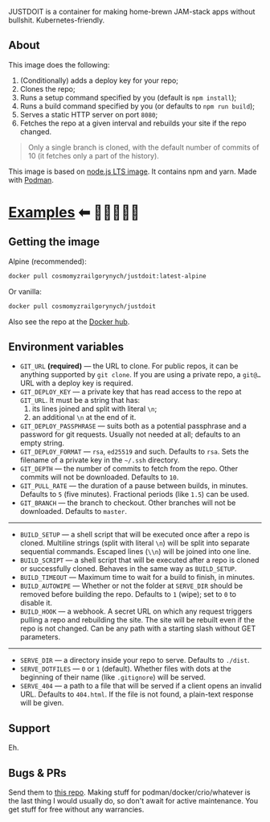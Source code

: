 JUSTDOIT is a container for making home-brewn JAM-stack apps without bullshit. Kubernetes-friendly.

## About

This image does the following:

1. (Conditionally) adds a deploy key for your repo;
2. Clones the repo;
3. Runs a setup command specified by you (default is `npm install`);
3. Runs a build command specified by you (or defaults to `npm run build`);
4. Serves a static HTTP server on port `8080`;
5. Fetches the repo at a given interval and rebuilds your site if the repo changed.

> Only a single branch is cloned, with the default number of commits of 10 (it fetches only a part of the history).

This image is based on [node.js LTS image](https://hub.docker.com/_/node). It contains npm and yarn. Made with [Podman](https://podman.io/).

# [Examples](https://github.com/CosmoMyzrailGorynych/justdoit/tree/master/examples) ⬅ 💃💅🎉💪💦

## Getting the image

Alpine (recommended):

```sh
docker pull cosmomyzrailgorynych/justdoit:latest-alpine
```

Or vanilla:

```sh
docker pull cosmomyzrailgorynych/justdoit
```

Also see the repo at the [Docker hub](https://hub.docker.com/r/cosmomyzrailgorynych/justdoit).

## Environment variables

* `GIT_URL` **(required)** — the URL to clone. For public repos, it can be anything supported by `git clone`. If you are using a private repo, a `git@…` URL with a deploy key is required.
* `GIT_DEPLOY_KEY` — a private key that has read access to the repo at `GIT_URL`. It must be a string that has:
    1. its lines joined and split with literal `\n`;
    2. an additional `\n` at the end of it.
* `GIT_DEPLOY_PASSPHRASE` — suits both as a potential passphrase and a password for git requests. Usually not needed at all; defaults to an empty string.
* `GIT_DEPLOY_FORMAT` — `rsa`, `ed25519` and such. Defaults to `rsa`. Sets the filename of a private key in the `~/.ssh` directory.
* `GIT_DEPTH` — the number of commits to fetch from the repo. Other commits will not be downloaded. Defaults to `10`.
* `GIT_PULL_RATE` — the duration of a pause between builds, in minutes. Defaults to `5` (five minutes). Fractional periods (like `1.5`) can be used.
* `GIT_BRANCH` — the branch to checkout. Other branches will not be downloaded. Defaults to `master`.

---

* `BUILD_SETUP` — a shell script that will be executed once after a repo is cloned. Multiline strings (split with literal `\n`) will be split into separate sequential commands. Escaped lines (`\\n`) will be joined into one line.
* `BUILD_SCRIPT` — a shell script that will be executed after a repo is cloned or successfully cloned. Behaves in the same way as `BUILD_SETUP`.
* `BUILD_TIMEOUT` — Maximum time to wait for a build to finish, in minutes.
* `BUILD_AUTOWIPE` — Whether or not the folder at `SERVE_DIR` should be removed before building the repo. Defaults to `1` (wipe); set to `0` to disable it.
* `BUILD_HOOK` — a webhook. A secret URL on which any request triggers pulling a repo and rebuilding the site. The site will be rebuilt even if the repo is not changed. Can be any path with a starting slash without GET parameters.

---

* `SERVE_DIR` — a directory inside your repo to serve. Defaults to `./dist`.
* `SERVE_DOTFILES` — `0` or `1` (default). Whether files with dots at the beginning of their name (like `.gitignore`) will be served.
* `SERVE_404` — a path to a file that will be served if a client opens an invalid URL. Defaults to `404.html`. If the file is not found, a plain-text response will be given.

## Support

Eh.

## Bugs & PRs

Send them to [this repo](https://github.com/CosmoMyzrailGorynych/justdoit). Making stuff for podman/docker/crio/whatever is the last thing I would usually do, so don't await for active maintenance. You get stuff for free without any warrancies.